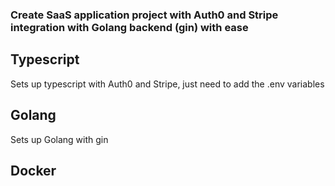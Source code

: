### Create SaaS application project with Auth0 and Stripe integration with Golang backend (gin) with ease

## Typescript
Sets up typescript with Auth0 and Stripe, just need to add the .env variables

## Golang
Sets up Golang with gin 

## Docker
